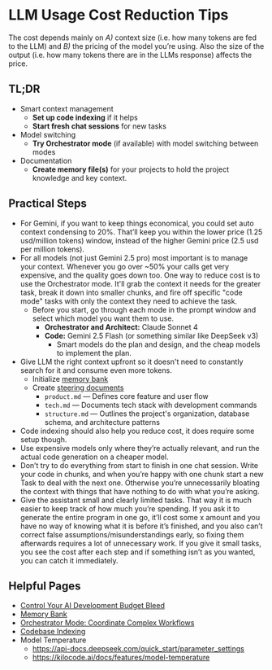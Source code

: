 # LLM Usage Cost Reduction Tips

The cost depends mainly on _A)_ context size (i.e. how many tokens are fed to the LLM) and _B)_ the pricing of the model you’re using. Also the size of the output (i.e. how many tokens there are in the LLMs response) affects the price.

## TL;DR

- Smart context management
  - **Set up code indexing** if it helps
  - **Start fresh chat sessions** for new tasks
- Model switching
  - **Try Orchestrator mode** (if available) with model switching between modes
- Documentation
  - **Create memory file(s)** for your projects to hold the project knowledge and key context.

## Practical Steps

- For Gemini, if you want to keep things economical, you could set auto context condensing to 20%. That’ll keep you within the lower price (1.25 usd/million tokens) window, instead of the higher Gemini price (2.5 usd per million tokens).
- For all models (not just Gemini 2.5 pro) most important is to manage your context. Whenever you go over ~50% your calls get very expensive, and the quality goes down too. One way to reduce cost is to use the Orchestrator mode. It'll grab the context it needs for the greater task, break it down into smaller chunks, and fire off specific "code mode" tasks with only the context they need to achieve the task.
  - Before you start, go through each mode in the prompt window and select which model you want them to use.
    - **Orchestrator and Architect:** Claude Sonnet 4
    - **Code:** Gemini 2.5 Flash (or something similar like DeepSeek v3)
      - Smart models do the plan and design, and the cheap models to implement the plan.
- Give LLM the right context upfront so it doesn't need to constantly search for it and consume even more tokens.
  - Initialize [memory bank](https://kilocode.ai/docs/advanced-usage/memory-bank)
  - Create [steering documents](https://kiro.dev/docs/steering/)
    - `product.md` — Defines core feature and user flow
    - `tech.md` — Documents tech stack with development commands
    - `structure.md` — Outlines the project's organization, database schema, and architecture patterns
- Code indexing should also help you reduce cost, it does require some setup though.
- Use expensive models only where they’re actually relevant, and run the actual code generation on a cheaper model.
- Don’t try to do everything from start to finish in one chat session. Write your code in chunks, and when you’re happy with one chunk start a new Task to deal with the next one. Otherwise you’re unnecessarily bloating the context with things that have nothing to do with what you’re asking.
- Give the assistant small and clearly limited tasks. That way it is much easier to keep track of how much you’re spending. If you ask it to generate the entire program in one go, it’ll cost some x amount and you have no way of knowing what it is before it’s finished, and you also can’t correct false assumptions/misunderstandings early, so fixing them afterwards requires a lot of unnecessary work. If you give it small tasks, you see the cost after each step and if something isn’t as you wanted, you can catch it immediately.

## Helpful Pages

- [Control Your AI Development Budget Bleed](https://blog.kilocode.ai/p/control-your-ai-development-budget)
- [Memory Bank](https://kilocode.ai/docs/advanced-usage/memory-bank)
- [Orchestrator Mode: Coordinate Complex Workflows](https://kilocode.ai/docs/basic-usage/orchestrator-mode)
- [Codebase Indexing](https://kilocode.ai/docs/features/codebase-indexing)
- Model Temperature
  - <https://api-docs.deepseek.com/quick_start/parameter_settings>
  - <https://kilocode.ai/docs/features/model-temperature>
